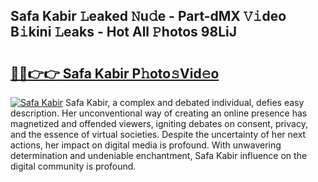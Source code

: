 ## Safa Kabir 𝙻eaked 𝙽u𝚍e - Part-dMX 𝚅𝚒deo B𝚒kini 𝙻eaks - Hot All 𝙿hotos 98LiJ

# <h2><a href="http://ld55682.urlbe.top/?page=Safa+Kabir">🔗🔗👉👉 Safa Kabir P𝚑oto𝚜Vid𝚎o</a></h2>

[![Safa Kabir](https://i.imgur.com/eBuTRDB.gif)](http://ld55682.urlbe.top/?page=Safa+Kabir)
Safa Kabir, a complex and debated individual, defies easy description. Her unconventional way of creating an online presence has magnetized and offended viewers, igniting debates on consent, privacy, and the essence of virtual societies. Despite the uncertainty of her next actions, her impact on digital media is profound. With unwavering determination and undeniable enchantment, Safa Kabir influence on the digital community is profound.
